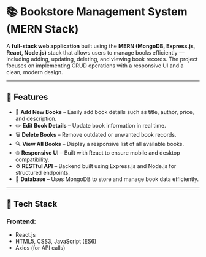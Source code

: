 # 📚 Bookstore Management System (MERN Stack)

A **full-stack web application** built using the **MERN (MongoDB, Express.js, React, Node.js)** stack that allows users to manage books efficiently — including adding, updating, deleting, and viewing book records. The project focuses on implementing CRUD operations with a responsive UI and a clean, modern design.

---

## 🚀 Features

- 📖 **Add New Books** – Easily add book details such as title, author, price, and description.  
- ✏️ **Edit Book Details** – Update book information in real time.  
- 🗑️ **Delete Books** – Remove outdated or unwanted book records.  
- 🔍 **View All Books** – Display a responsive list of all available books.  
- 🌐 **Responsive UI** – Built with React to ensure mobile and desktop compatibility.  
- ⚙️ **RESTful API** – Backend built using Express.js and Node.js for structured endpoints.  
- 💾 **Database** – Uses MongoDB to store and manage book data efficiently.

---

## 🧠 Tech Stack

### Frontend:
- React.js  
- HTML5, CSS3, JavaScript (ES6)  
- Axios (for API calls)  
